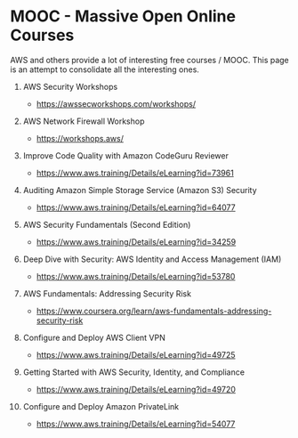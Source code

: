 
# MOOC - Massive Open Online Courses

AWS and others provide a lot of interesting free courses / MOOC. This page is an attempt to consolidate all the interesting ones.

1. AWS Security Workshops
    - https://awssecworkshops.com/workshops/

1. AWS Network Firewall Workshop
    - https://workshops.aws/

1. Improve Code Quality with Amazon CodeGuru Reviewer
    - https://www.aws.training/Details/eLearning?id=73961

1. Auditing Amazon Simple Storage Service (Amazon S3) Security
    - https://www.aws.training/Details/eLearning?id=64077
	
1. AWS Security Fundamentals (Second Edition)
    - https://www.aws.training/Details/eLearning?id=34259
	
1. Deep Dive with Security: AWS Identity and Access Management (IAM)
    - https://www.aws.training/Details/eLearning?id=53780
	
1. AWS Fundamentals: Addressing Security Risk
    - https://www.coursera.org/learn/aws-fundamentals-addressing-security-risk
	
1. Configure and Deploy AWS Client VPN
    - https://www.aws.training/Details/eLearning?id=49725

1. Getting Started with AWS Security, Identity, and Compliance
    - https://www.aws.training/Details/eLearning?id=49720
	
1. Configure and Deploy Amazon PrivateLink
    - https://www.aws.training/Details/eLearning?id=54077
